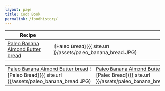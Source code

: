 ```yaml
---
layout: page
title: Cook Book
permalink: /foodhistory/
---
```



|Recipe| |
|--------|---|
|[Paleo Banana Almond Butter bread](http://mela.ro/food/2018/09/25/Paleo-banana-bread/)|![Paleo Bread]({{ site.url }}/assets/paleo_banana_bread.JPG)|

|   |   |   |
|---|---|---|
|[Paleo Banana Almond Butter bread](http://mela.ro/food/2018/09/25/Paleo-banana-bread/) ![Paleo Bread]({{ site.url }}/assets/paleo_banana_bread.JPG)|[Paleo Banana Almond Butter bread](http://mela.ro/food/2018/09/25/Paleo-banana-bread/) ![Paleo Bread]({{ site.url }}/assets/paleo_banana_bread.JPG)|[Paleo Banana Almond Butter bread](http://mela.ro/food/2018/09/25/Paleo-banana-bread/) ![Paleo Bread]({{ site.url }}/assets/paleo_banana_bread.JPG)|
